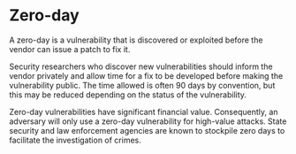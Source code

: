 # Zero-day

A zero-day is a vulnerability that is discovered or exploited before the vendor can issue a patch to fix it.&#x20;

Security researchers who discover new vulnerabilities should inform the vendor privately and allow time for a fix to be developed before making the vulnerability public. The time allowed is often 90 days by convention, but this may be reduced depending on the status of the vulnerability.&#x20;

Zero-day vulnerabilities have significant financial value. Consequently, an adversary will only use a zero-day vulnerability for high-value attacks. State security and law enforcement agencies are known to stockpile zero days to facilitate the investigation of crimes.
